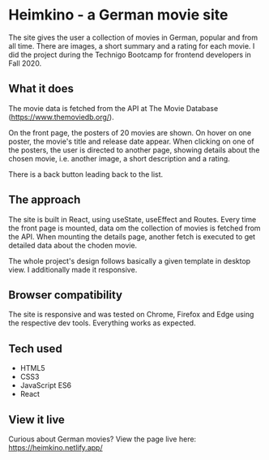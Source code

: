 # Heimkino - a German movie site

The site gives the user a collection of movies in German, popular and from all time. There are images, a short summary and a rating for each movie. I did the project during the Technigo Bootcamp for frontend developers in Fall 2020.

## What it does

The movie data is fetched from the API at The Movie Database (https://www.themoviedb.org/). 

On the front page, the posters of 20 movies are shown. On hover on one poster, the movie's title and release date appear. When clicking on one of the posters, the user is directed to another page, showing details about the chosen movie, i.e. another image, a short description and a rating. 

There is a back button leading back to the list.

## The approach

The site is built in React, using useState, useEffect and Routes. Every time the front page is mounted, data om the collection of movies is fetched from the API. 
When mounting the details page, another fetch is executed to get detailed data about the choden movie. 

The whole project's design follows basically a given template in desktop view. I additionally made it responsive.

## Browser compatibility

The site is responsive and was tested on Chrome, Firefox and Edge using the respective dev tools. Everything works as expected.

## Tech used

- HTML5
- CSS3
- JavaScript ES6
- React

## View it live

Curious about German movies? View the page live here:
https://heimkino.netlify.app/
